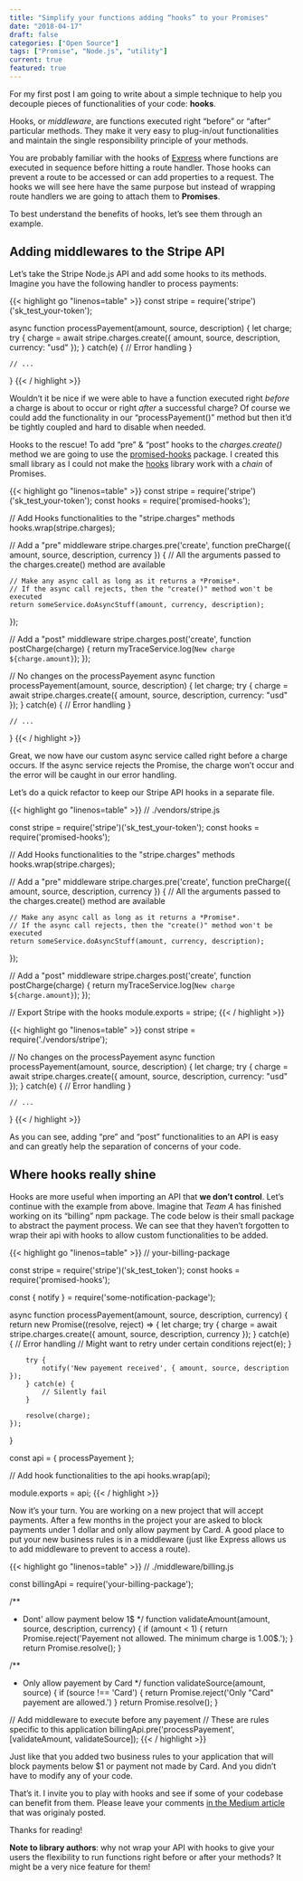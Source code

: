 ```yaml
---
title: "Simplify your functions adding “hooks” to your Promises"
date: "2018-04-17"
draft: false
categories: ["Open Source"]
tags: ["Promise", "Node.js", "utility"]
current: true
featured: true
---
```


For my first post I am going to write about a simple technique to help you decouple pieces of functionalities of your code: **hooks**.

Hooks, or _middleware_, are functions executed right “before” or “after” particular methods. They make it very easy to plug-in/out functionalities and maintain the single responsibility principle of your methods.

You are probably familiar with the hooks of [Express](https://www.npmjs.com/package/express) where functions are executed in sequence before hitting a route handler. Those hooks can prevent a route to be accessed or can add properties to a request. The hooks we will see here have the same purpose but instead of wrapping route handlers we are going to attach them to **Promises**.

To best understand the benefits of hooks, let’s see them through an example.

## Adding middlewares to the Stripe API

Let’s take the Stripe Node.js API and add some hooks to its methods.
Imagine you have the following handler to process payments:

{{< highlight go "linenos=table" >}}
const stripe = require('stripe')('sk_test_your-token');

async function processPayement(amount, source, description) {
    let charge;
    try {
        charge = await stripe.charges.create({
            amount,
            source,
            description,
            currency: "usd"
        });
    } catch(e) {
        // Error handling
    }

    // ...
}
{{< / highlight >}}

Wouldn’t it be nice if we were able to have a function executed right _before_ a charge is about to occur or right _after_ a successful charge? Of course we could add the functionality in our “processPayement()” method but then it’d be tightly coupled and hard to disable when needed.

Hooks to the rescue! To add “pre” & “post” hooks to the _charges.create()_ method we are going to use the [promised-hooks](https://www.npmjs.com/package/promised-hooks) package. I created this small library as I could not make the [hooks](https://www.npmjs.com/package/hooks) library work with a _chain_ of Promises.

{{< highlight go "linenos=table" >}}
const stripe = require('stripe')('sk_test_your-token');
const hooks = require('promised-hooks');

// Add Hooks functionalities to the "stripe.charges" methods
hooks.wrap(stripe.charges);

// Add a "pre" middleware
stripe.charges.pre('create', function preCharge({ amount, source, description, currency }) {
    // All the arguments passed to the charges.create() method are available

    // Make any async call as long as it returns a *Promise*.
    // If the async call rejects, then the "create()" method won't be executed
    return someService.doAsyncStuff(amount, currency, description);
});

// Add a "post" middleware
stripe.charges.post('create', function postCharge(charge) {
    return myTraceService.log(`New charge ${charge.amount}`);
});

// No changes on the processPayement
async function processPayement(amount, source, description) {
    let charge;
    try {
        charge = await stripe.charges.create({
            amount,
            source,
            description,
            currency: "usd"
        });
    } catch(e) {
        // Error handling
    }

    // ...
}
{{< / highlight >}}

Great, we now have our custom async service called right before a charge occurs. If the async service rejects the Promise, the charge won’t occur and the error will be caught in our error handling.

Let’s do a quick refactor to keep our Stripe API hooks in a separate file.

{{< highlight go "linenos=table" >}}
// ./vendors/stripe.js

const stripe = require('stripe')('sk_test_your-token');
const hooks = require('promised-hooks');

// Add Hooks functionalities to the "stripe.charges" methods
hooks.wrap(stripe.charges);

// Add a "pre" middleware
stripe.charges.pre('create', function preCharge({ amount, source, description, currency }) {
    // All the arguments passed to the charges.create() method are available

    // Make any async call as long as it returns a *Promise*.
    // If the async call rejects, then the "create()" method won't be executed
    return someService.doAsyncStuff(amount, currency, description);
});

// Add a "post" middleware
stripe.charges.post('create', function postCharge(charge) {
    return myTraceService.log(`New charge ${charge.amount}`);
});

// Export Stripe with the hooks
module.exports = stripe;
{{< / highlight >}}

{{< highlight go "linenos=table" >}}
const stripe = require('./vendors/stripe');

// No changes on the processPayement
async function processPayement(amount, source, description) {
    let charge;
    try {
        charge = await stripe.charges.create({
            amount,
            source,
            description,
            currency: "usd"
        });
    } catch(e) {
        // Error handling
    }

    // ...
}
{{< / highlight >}}

As you can see, adding “pre” and “post” functionalities to an API is easy and can greatly help the separation of concerns of your code.

## Where hooks really shine

Hooks are more useful when importing an API that **we don’t control**. Let’s continue with the example from above. Imagine that _Team A_ has finished working on its “billing” npm package. 
The code below is their small package to abstract the payment process. We can see that they haven’t forgotten to wrap their api with hooks to allow custom functionalities to be added.

{{< highlight go "linenos=table" >}}
// your-billing-package

const stripe = require('stripe')('sk_test_token');
const hooks = require('promised-hooks');

const { notify } = require('some-notification-package');

async function processPayement(amount, source, description, currency) {
    return new Promise((resolve, reject) => {
        let charge;
        try {
            charge = await stripe.charges.create({
                amount,
                source,
                description,
                currency
            });
        } catch(e) {
            // Error handling
            // Might want to retry under certain conditions
            reject(e);
        }

        try {
            notify('New payement received', { amount, source, description });
        } catch(e) {
            // Silently fail
        }

        resolve(charge);
    });
}

const api = {
  processPayement
};

// Add hook functionalities to the api
hooks.wrap(api);

module.exports = api;
{{< / highlight >}}


Now it’s your turn. You are working on a new project that will accept payments. After a few months in the project your are asked to block payments under 1 dollar and only allow payment by Card.
A good place to put your new business rules is in a middleware (just like Express allows us to add middleware to prevent to access a route).

{{< highlight go "linenos=table" >}}
// ./middleware/billing.js

const billingApi = require('your-billing-package');

/**
 * Dont' allow payment below 1$
 */
function validateAmount(amount, source, description, currency) {
    if (amount < 1) {
        return Promise.reject('Payement not allowed. The minimum charge is 1.00$.');
    }
    return Promise.resolve();
}

/**
 * Only allow payement by Card
 */
function validateSource(amount, source) {
    if (source !== 'Card') {
        return Promise.reject('Only "Card" payement are allowed.')
    }
    return Promise.resolve();
}

// Add middleware to execute before any payement
// These are rules specific to this application
billingApi.pre('processPayement', [validateAmount, validateSource]);
{{< / highlight >}}

Just like that you added two business rules to your application that will block payments below $1 or payment not made by Card. And you didn’t have to modify any of your code.

That’s it. I invite you to play with hooks and see if some of your codebase can benefit from them. Please leave your comments [in the Medium article](https://medium.com/@sebelga/simplify-your-code-adding-hooks-to-your-promises-9e1483662dfa) that was originaly posted.

Thanks for reading!

**Note to library authors**: why not wrap your API with hooks to give your users the flexibility to run functions right before or after your methods?
It might be a very nice feature for them!
